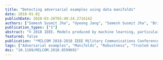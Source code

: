 ```yaml
---
title: "Detecting adversarial examples using data manifolds"
date: 2018-01-01
publishDate: 2020-03-26T05:40:24.271614Z
authors: ["Somesh Susmit Jha", "Uyeong Jang", "Somesh Susmit Jha", "Brian Jalaian"]
publication_types: ["1"]
abstract: "© 2018 IEEE. Models produced by machine learning, particularly deep neural networks, are state-of-the-art for many machine learning tasks and demonstrate very high prediction accuracy. Unfortunately, these models are also very brittle and vulnerable to specially crafted adversarial examples. Recent results have shown that accuracy of these models can be reduced from close to hundred percent to below 5% using adversarial examples. This brittleness of deep neural networks makes it challenging to deploy these learning models in security-critical areas where adversarial activity is expected, and cannot be ignored. A number of methods have been recently proposed to craft more effective and generalizable attacks on neural networks along with competing efforts to improve robustness of these learning models. But the current approaches to make machine learning techniques more resilient fall short of their goal. Further, the succession of new adversarial attacks against proposed methods to increase neural network robustness raises doubts about a foolproof approach to robustify machine learning models against all possible adversarial attacks. In this paper, we consider the problem of detecting adversarial examples. This would help identify when the learning models cannot be trusted without attempting to repair the models or make them robust to adversarial attacks. This goal of finding limitations of the learning model presents a more tractable approach to protecting against adversarial attacks. Our approach is based on identifying a low dimensional manifold in which the training samples lie, and then using the distance of a new observation from this manifold to identify whether this data point is adversarial or not. Our empirical study demonstrates that adversarial examples not only lie farther away from the data manifold, but this distance from manifold of the adversarial examples increases with the attack confidence. Thus, adversarial examples that are likely to result into incorrect prediction by the machine learning model is also easier to detect by our approach. This is a first step towards formulating a novel approach based on computational geometry that can identify the limiting boundaries of a machine learning model, and detect adversarial attacks."
featured: false
publication: "*MILCOM 2018-2018 IEEE Military Communications Conference (MILCOM)*"
tags: ["Adversarial examples", "Manifolds", "Robustness", "Trusted machine learning"]
doi: "10.1109/MILCOM.2018.8599691"
---
```


